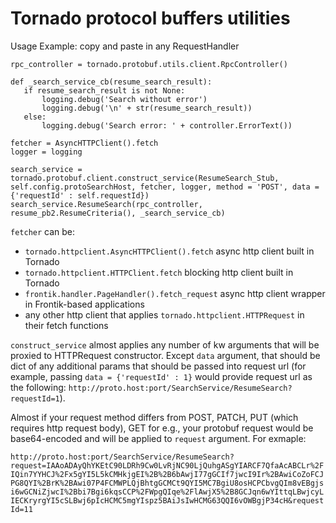 Tornado protocol buffers utilities
======================

Usage Example: copy and paste in any RequestHandler

```
rpc_controller = tornado.protobuf.utils.client.RpcController()

def _search_service_cb(resume_search_result):
   if resume_search_result is not None:
       logging.debug('Search without error')
       logging.debug('\n' + str(resume_search_result))
   else:
       logging.debug('Search error: ' + controller.ErrorText())

fetcher = AsyncHTTPClient().fetch
logger = logging

search_service = tornado.protobuf.client.construct_service(ResumeSearch_Stub, self.config.protoSearchHost, fetcher, logger, method = 'POST', data = {'requestId' : self.requestId})
search_service.ResumeSearch(rpc_controller, resume_pb2.ResumeCriteria(), _search_service_cb)
```

```fetcher``` can be:
 * ```tornado.httpclient.AsyncHTTPClient().fetch``` async http client built in Tornado
 * ```tornado.httpclient.HTTPClient.fetch``` blocking http client built in Tornado
 * ```frontik.handler.PageHandler().fetch_request``` async http client wrapper in Frontik-based applications
 * any other http client that applies ```tornado.httpclient.HTTPRequest``` in their fetch functions

```construct_service``` almost applies any number of kw arguments that will be proxied to HTTPRequest constructor.
Except ```data``` argument, that should be dict of any additional params that should be passed into request url (for example, passing ```data = {'requestId' : 1}```
would provide request url as the following: ```http://proto.host:port/SearchService/ResumeSearch?requestId=1```).

Almost if your request method differs from POST, PATCH, PUT (which requires http request body), GET for e.g., your protobuf request would be base64-encoded and will be applied to ```request``` argument.
For exmaple:

```http://proto.host:port/SearchService/ResumeSearch?request=IAAoADAyQhYKEtC90LDRh9Cw0LvRjNC90LjQuhgASgYIARCF7QfaAcABCLr%2FIQin7YYHCJ%2Fx5gYI5L5kCMHkjgEI%2B%2B6bAwjI77gGCIf7jwcI9Ir%2BAwiCoZoFCJPG8QYI%2BrK%2BAwi07P4FCMWPLQjBhtgGCMCt9QYI5MC7BgiU8osHCPCbvgQIm8vEBgjsi6wGCNiZjwcI%2Bbi7Bgi6kqsCCP%2FWpgQIqe%2FlAwjX5%2B8GCJqn6wYIttqLBwjcyLIECKryrgYI5cSLBwj6pIcHCMC5mgYIspz5BAiJsIwHCMG63QQI6vOWBgjP34cH&requestId=11```

